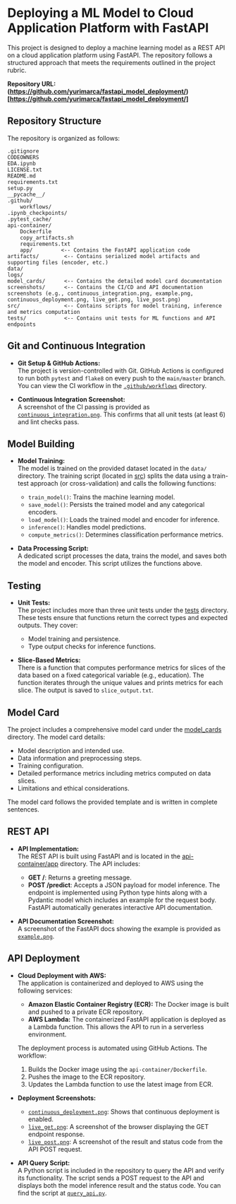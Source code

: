 # Deploying a ML Model to Cloud Application Platform with FastAPI

This project is designed to deploy a machine learning model as a REST API on a cloud application platform using FastAPI. The repository follows a structured approach that meets the requirements outlined in the project rubric.

**Repository URL: (https://github.com/yurimarca/fastapi_model_deployment/)[https://github.com/yurimarca/fastapi_model_deployment/]**

## Repository Structure

The repository is organized as follows:

```
.gitignore
CODEOWNERS
EDA.ipynb
LICENSE.txt
README.md
requirements.txt
setup.py
__pycache__/
.github/
    workflows/
.ipynb_checkpoints/
.pytest_cache/
api-container/
    Dockerfile
    copy_artifacts.sh
    requirements.txt
    app/         <-- Contains the FastAPI application code
artifacts/        <-- Contains serialized model artifacts and supporting files (encoder, etc.)
data/
logs/
model_cards/      <-- Contains the detailed model card documentation
screenshots/      <-- Contains the CI/CD and API documentation screenshots (e.g., continuous_integration.png, example.png, continuous_deployment.png, live_get.png, live_post.png)
src/              <-- Contains scripts for model training, inference and metrics computation
tests/            <-- Contains unit tests for ML functions and API endpoints
```

## Git and Continuous Integration

- **Git Setup & GitHub Actions:**  
  The project is version-controlled with Git. GitHub Actions is configured to run both `pytest` and `flake8` on every push to the `main/master` branch. You can view the CI workflow in the [`.github/workflows`](.github/workflows/) directory.

- **Continuous Integration Screenshot:**  
  A screenshot of the CI passing is provided as [`continuous_integration.png`](screenshots/continuous_integration.png). This confirms that all unit tests (at least 6) and lint checks pass.

## Model Building

- **Model Training:**  
  The model is trained on the provided dataset located in the `data/` directory. The training script (located in [src](src/)) splits the data using a train-test approach (or cross-validation) and calls the following functions:
  - `train_model()`: Trains the machine learning model.
  - `save_model()`: Persists the trained model and any categorical encoders.
  - `load_model()`: Loads the trained model and encoder for inference.
  - `inference()`: Handles model predictions.
  - `compute_metrics()`: Determines classification performance metrics.

- **Data Processing Script:**  
  A dedicated script processes the data, trains the model, and saves both the model and encoder. This script utilizes the functions above.

## Testing

- **Unit Tests:**  
  The project includes more than three unit tests under the [tests](tests/) directory. These tests ensure that functions return the correct types and expected outputs. They cover:
  - Model training and persistence.
  - Type output checks for inference functions.
  
- **Slice-Based Metrics:**  
  There is a function that computes performance metrics for slices of the data based on a fixed categorical variable (e.g., education). The function iterates through the unique values and prints metrics for each slice. The output is saved to `slice_output.txt`.

## Model Card

The project includes a comprehensive model card under the [model_cards](model_cards/) directory. The model card details:
- Model description and intended use.
- Data information and preprocessing steps.
- Training configuration.
- Detailed performance metrics including metrics computed on data slices.
- Limitations and ethical considerations.
  
The model card follows the provided template and is written in complete sentences.

## REST API

- **API Implementation:**  
  The REST API is built using FastAPI and is located in the [api-container/app](api-container/app/) directory. The API includes:
  - **GET /**: Returns a greeting message.
  - **POST /predict**: Accepts a JSON payload for model inference. The endpoint is implemented using Python type hints along with a Pydantic model which includes an example for the request body. FastAPI automatically generates interactive API documentation.

- **API Documentation Screenshot:**  
  A screenshot of the FastAPI docs showing the example is provided as [`example.png`](screenshots/example.png).

## API Deployment

- **Cloud Deployment with AWS:**  
  The application is containerized and deployed to AWS using the following services:
  - **Amazon Elastic Container Registry (ECR):** The Docker image is built and pushed to a private ECR repository.
  - **AWS Lambda:** The containerized FastAPI application is deployed as a Lambda function. This allows the API to run in a serverless environment.

  The deployment process is automated using GitHub Actions. The workflow:
  1. Builds the Docker image using the `api-container/Dockerfile`.
  2. Pushes the image to the ECR repository.
  3. Updates the Lambda function to use the latest image from ECR.

- **Deployment Screenshots:**  
  - [`continuous_deployment.png`](screenshots/continuous_deployment.png): Shows that continuous deployment is enabled.
  - [`live_get.png`](screenshots/live_get.png): A screenshot of the browser displaying the GET endpoint response.
  - [`live_post.png`](screenshots/live_post.png): A screenshot of the result and status code from the API POST request.

- **API Query Script:**  
  A Python script is included in the repository to query the API and verify its functionality. The script sends a POST request to the API and displays both the model inference result and the status code. You can find the script at [`query_api.py`](query_api.py).  